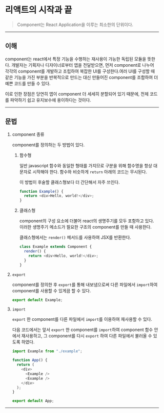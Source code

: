 # 리액트의 시작과 끝

> Component는 React Application을 이루는 최소한의 단위이다.

---

## 이해

component는 react에서 특정 기능을 수행하는 재사용이 가능한 독립된 모듈을 뜻한다. 개발자는 기획자나 디자이너로부터 앱을 전달받으면, 먼저 component로 나누어 각각의 component를 개발하고 조립하여 복잡한 UI를 구성한다.여러 UI를 구성할 때 같은 기능을 가진 부분을 반복적으로 만드는 대신 만들어진 component를 조합하여 더 예쁜 코드를 만들 수 있다.

이로 인한 장점은 당연히 앱이 component 더 세세히 분할되어 있기 때문에, 전체 코드를 파악하기 쉽고 유지보수에 용이하다는 것이다.

---

## 문법

1. component 종류

   component를 정의하는 두 방법이 있다.

   1. 함수형

      일반 javascript 함수와 동일한 형태를 가지므로 구분을 위해 함수명을 항상 대문자로 시작해야 한다. 함수와 비슷하게 `return` 아래의 코드는 무시된다.

      이 방법이 후술할 클래스형보다 더 간단해서 자주 쓰인다.

      ```javascript
      function Example() {
        return <div>Hello, world!</div>;
      }
      ```

   2. 클래스형

      component의 구성 요소에 더불어 react의 생명주기를 모두 포함하고 있다. 이러한 생명주기 메소드가 필요한 구조의 component를 만들 때 사용한다.

      클래스형에서는 `render()` 메서드를 사용하여 JSX를 반환한다.

      ```javascript
      class Example extends Component {
        render() {
          return <div>Hello, world!</div>;
        }
      }
      ```

2. `export`

   component를 정의한 후 `export`를 통해 내보냄으로써 다른 파일에서 `import`하여 component를 사용할 수 있게끔 할 수 있다.

   ```javascript
   export default Example;
   ```

3. `import`

   `export` 한 component를 다른 파일에서 `import`를 이용하여 재사용할 수 있다.

   다음 코드에서는 앞서 `export` 한 component를 `import`하여 component 함수 안에서 재사용하고, 그 component를 다시 `export` 하여 다른 파일에서 불러올 수 있도록 하였다.

   ```javascript
   import Example from "./example";

   function App() {
     return (
       <div>
         <Example />
         <Example />
       </div>
     );
   }

   export default App;
   ```

---
